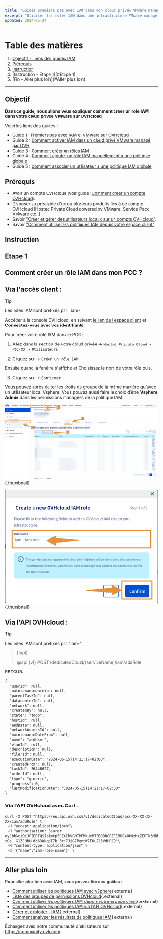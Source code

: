 ```yaml
---
title: "Guides premiers pas avec IAM dans mon cloud privée VMware managé par OVHcloud"
excerpt: "Utiliser les roles IAM dans une infrastructure VMware managé par OVHcloud"
updated: 2024-05-24
---
```


# Table des matières
1. [Objectif - Liens des guides IAM](#Objectif)
2. [Prérequis](#Prérequis)
3. [Instruction](#Instruction)
4. [Instruction - Etape 1](#Etape 1)
5. [Fin - Aller plus loin](#Aller plus loin)

---
## Objectif

**Dans ce guide, nous allons vous expliquer comment créer un role IAM dans votre cloud privée VMware sur OVHcloud**

Voici les liens des guides :

- Guide 1 : [Premiers pas avec IAM et VMware sur OVHcloud](/pages/hosted_private_cloud/hosted_private_cloud_powered_by_vmware/vmware_iam_getting_started)
- Guide 2 : [Comment activer IAM dans un cloud privé VMware managé par OVH](/pages/hosted_private_cloud/hosted_private_cloud_powered_by_vmware/vmware_iam_activation)
- Guide 3 : [Comment créer un rôles IAM](/pages/hosted_private_cloud/hosted_private_cloud_powered_by_vmware/vmware_iam_role)
- Guide 4 : [Comment ajouter un rôle IAM manuellement à une politique globale](/pages/hosted_private_cloud/hosted_private_cloud_powered_by_vmware/vmware_iam_role_policy)
- Guide 5 : [Comment associer un utilisateur à une politique IAM globale](/pages/hosted_private_cloud/hosted_private_cloud_powered_by_vmware/vmware_iam_user_policy)

## Prérequis

- Avoir un compte OVHcloud (voir guide :[Comment créer un compte OVHcloud](https://help.ovhcloud.com/csm/fr-account-create-ovhcloud-account?id=kb_article_view&sysparm_article=KB0043023)).
- Disposer au préalable d'un ou plusieurs produits liés à ce compte OVHcloud (Hosted Private Cloud powered by VMware, Service Pack VMware etc..)
- Savoir ["Créer et gérer des utilisateurs locaux sur un compte OVHcloud"](https://help.ovhcloud.com/csm/fr-account-managing-users?id=kb_article_view&sysparm_article=KB0043058).
- Savoir ["Comment utiliser les politiques IAM depuis votre espace client"](https://help.ovhcloud.com/csm/fr-customer-iam-policies-ui?id=kb_article_view&sysparm_article=KB0058730).

## Instruction

## Etape 1

## Comment créer un rôle IAM dans mon PCC ?

## Via l'accès client :
> [!TIP]
> Les rôles IAM sont préfixés par : iam-

Accéder à la console OVHcloud, en suivant [le lien de l'espace client](https://www.ovh.com/manager) et **Connectez-vous avec vos identifiants**.

Pour créer votre rôle IAM dans le PCC : 

1. Allez dans la section de votre cloud privée -> `Hosted Private Cloud > PCC-XX > Utilisateurs`

2. Cliquez sur -> `Créer un rôle IAM`
      
Ensuite quand la fenêtre s'affiche et Choisissez le nom de votre rôle puis,

3. Cliquez sur -> `Confirmer`

Vous pouvez après éditer les droits du groupe de la même manière qu'avec un utilisateur local Vsphere. Vous pouvez aussi faire le choix d'être **Vsphere Admin** dans les permissions managées de la politique IAM.

![IAM role add](images/iam_role_8.png){.thumbnail}

![IAM role add](images/iam_role_9.png){.thumbnail}

## Via l'API OVHcloud : 

> [!TIP]
> Les rôles IAM sont préfixés par "iam-"

> [!api]
>
> @api {v1} POST /dedicatedCloud/{serviceName}/iam/addRole
>

RETOUR:
```Shell
{
  "userId": null,
  "maintenanceDateTo": null,
  "parentTaskId": null,
  "datacenterId": null,
  "network": null,
  "createdBy": null,
  "state": "todo",
  "hostId": null,
  "endDate": null,
  "networkAccessId": null,
  "maintenanceDateFrom": null,
  "name": "addUser",
  "vlanId": null,
  "description": null,
  "filerId": null,
  "executionDate": "2024-05-15T14:21:17+02:00",
  "createdFrom": null,
  "taskId": 56446627,
  "orderId": null,
  "type": "generic",
  "progress": 0,
  "lastModificationDate": "2024-05-15T14:21:17+02:00"
}
```

### Via l'API OVHcloud avec Curl :

```Shell
curl -X POST "https://eu.api.ovh.com/v1/dedicatedCloud/pcc-XX-XX-XX-XX/iam/addRole" \
 -H "accept: application/json"\
 -H "authorization: Bearer eyJhbGciOiJFZERTQSIsImtpZCI6IkVGNThFMkUxMTFBODNCREFEMDE4OUUzMzZERTk3MDhFNjRDMDA4MDEiLCJraW5kIjoib2F1dGgyIiwidHlwIjoiSldUIn0.eyJBY2Nlc3NUb2tlbiI6Ijc3NTMzZTUwYTkyZTI1MTNiYzFmOGUyNGNmMjM4MmRiMjk5Y2RiZDcyMTJjNjlhYTMxMzMzOTY3MmYzM2I5ZWQiLCJpYXQiOjE3MTU3NzAwMzF9.L2nG4wZq43s06Gbq3JL5tjQ3pNLUBZUNwv-tOs__G1ZCHhUHdb63WNqpT7b_3cf7JiG7PqxtW7FOu2l5VdHRCQ"\
 -H "content-type: application/json" \
 -d '{"name":"iam-role-name"}' \
```

---
## Aller plus loin

Pour aller plus loin avec IAM, vous pouvez lire ces guides :

- [Comment utiliser les politiques IAM avec vSphere](https://help.ovhcloud.com/csm/fr-vmware-use-iam-vsphere?id=kb_article_view&sysparm_article=KB0059059){.external}
- [Liste des groupes de permissions OVHcloud](https://help.ovhcloud.com/csm/fr-customer-iam-permissionsgroup?id=kb_article_view&sysparm_article=KB0060254){.external}
- [Comment utiliser les politiques IAM depuis votre espace client](https://help.ovhcloud.com/csm/fr-customer-iam-policies-ui?id=kb_article_view&sysparm_article=KB0058730){.external}
- [Comment utiliser les politiques IAM via l’API OVHcloud](https://help.ovhcloud.com/csm/fr-customer-iam-policies-api?id=kb_article_view&sysparm_article=KB0056808){.external}
- [Gérer et exploiter - IAM](https://help.ovhcloud.com/csm/fr-documentation-manage-operate-iam?id=kb_browse_cat&kb_id=3d4a8129a884a950f07829d7d5c75243&kb_category=f9734072c014f990f0785f572a5744ed&spa=1){.external}
- [Comment analyser les résultats de politiques IAM](https://help.ovhcloud.com/csm/fr-iam-troubleshooting?id=kb_article_view&sysparm_article=KB0060455){.external}

Échangez avec notre communauté d'utilisateurs sur <https://community.ovh.com>.

